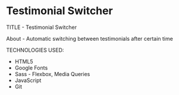 # Testimonial Switcher

TITLE - Testimonial Switcher

About - Automatic switching between testimonials after certain time

TECHNOLOGIES USED:

- HTML5
- Google Fonts
- Sass - Flexbox, Media Queries
- JavaScript
- Git
